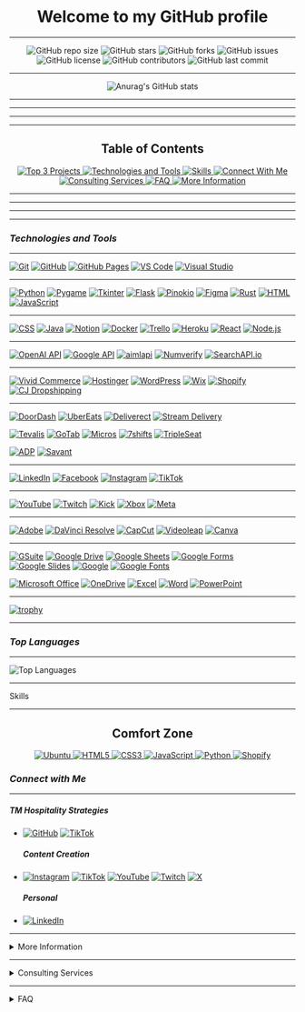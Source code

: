 <h1 align="center">Welcome to my GitHub profile</h1>

---

<p align="center">
  <img alt="GitHub repo size" src="https://img.shields.io/github/repo-size/TMHSDigital/TMHSDigital?style=for-the-badge">
  <img alt="GitHub stars" src="https://img.shields.io/github/stars/TMHSDigital/TMHSDigital?style=for-the-badge">
  <img alt="GitHub forks" src="https://img.shields.io/github/forks/TMHSDigital/TMHSDigital?style=for-the-badge">
  <img alt="GitHub issues" src="https://img.shields.io/github/issues/TMHSDigital/TMHSDigital?style=for-the-badge">
  <img alt="GitHub license" src="https://img.shields.io/github/license/TMHSDigital/TMHSDigital?style=for-the-badge">
  <img alt="GitHub contributors" src="https://img.shields.io/github/contributors/TMHSDigital/TMHSDigital?style=for-the-badge">
  <img alt="GitHub last commit" src="https://img.shields.io/github/last-commit/TMHSDigital/TMHSDigital?style=for-the-badge">
</p>

---

<div align="center">

![Anurag's GitHub stats](https://github-readme-stats.vercel.app/api?username=TMHSDigital&show_icons=true&theme=transparent)

</div>

---

---

---

---

<h2 align="center">Table of Contents</h2>

<p align="center">
  <a href="#top-3-projects">
    <img src="https://img.shields.io/badge/TOP%203%20PROJECTS-blue?style=for-the-badge" alt="Top 3 Projects"/>
  </a>
  <a href="#technologies-and-tools">
    <img src="https://img.shields.io/badge/TECHNOLOGIES%20AND%20TOOLS-blue?style=for-the-badge" alt="Technologies and Tools"/>
  </a>
  <a href="#skills">
    <img src="https://img.shields.io/badge/SKILLS-blue?style=for-the-badge" alt="Skills"/>
  </a>
  <a href="#connect-with-me">
    <img src="https://img.shields.io/badge/CONNECT%20WITH%20ME-blue?style=for-the-badge" alt="Connect With Me"/>
  </a>
  <a href="#consulting-services">
    <img src="https://img.shields.io/badge/CONSULTING%20SERVICES-blue?style=for-the-badge" alt="Consulting Services"/>
  </a>
  <a href="#faq">
    <img src="https://img.shields.io/badge/FAQ-blue?style=for-the-badge" alt="FAQ"/>
  </a>
  <a href="#more-information">
    <img src="https://img.shields.io/badge/MORE%20INFORMATION-blue?style=for-the-badge" alt="More Information"/>
  </a>
</p>

---

---

---

---

### ___Technologies and Tools___

  ---

  [![Git](https://img.shields.io/badge/-Git-F05032?style=for-the-badge&logo=git&logoColor=white)](https://git-scm.com/)
  [![GitHub](https://img.shields.io/badge/-GitHub-181717?style=for-the-badge&logo=github&logoColor=white)](https://github.com/)
  [![GitHub Pages](https://img.shields.io/badge/GitHub%20Pages-327FC7?style=for-the-badge&logo=github&logoColor=white)](https://pages.github.com/)
  [![VS Code](https://img.shields.io/badge/-VS%20Code-0078D4?style=for-the-badge&logo=visual-studio-code&logoColor=white)](https://code.visualstudio.com/)
  [![Visual Studio](https://img.shields.io/badge/-Visual%20Studio-5C2D91?style=for-the-badge&logo=visual-studio&logoColor=white)](https://visualstudio.microsoft.com/)

  ---

  [![Python](https://img.shields.io/badge/Python-3776AB?style=for-the-badge&logo=python&logoColor=white)](https://www.python.org/)
  [![Pygame](https://img.shields.io/badge/Pygame-306998?style=for-the-badge&logo=python&logoColor=white)](https://www.pygame.org/)
  [![Tkinter](https://img.shields.io/badge/Tkinter-ffcd3c?style=for-the-badge&logo=tkinter&logoColor=white)](https://wiki.python.org/moin/TkInter)
  [![Flask](https://img.shields.io/badge/Flask-000000?style=for-the-badge&logo=flask&logoColor=white)](https://flask.palletsprojects.com/)
  [![Pinokio](https://img.shields.io/badge/Pinokio-FF4500?style=for-the-badge&logo=pinokio&logoColor=white)](https://www.pinokio.com/)
  [![Figma](https://img.shields.io/badge/Figma-F24E1E?style=for-the-badge&logo=figma&logoColor=white)](https://www.figma.com/)
  [![Rust](https://img.shields.io/badge/Rust-000000?style=for-the-badge&logo=rust&logoColor=white)](https://www.rust-lang.org/)
  [![HTML](https://img.shields.io/badge/HTML-E34F26?style=for-the-badge&logo=html5&logoColor=white)](https://developer.mozilla.org/en-US/docs/Web/HTML)
  [![JavaScript](https://img.shields.io/badge/JavaScript-F7DF1E?style=for-the-badge&logo=javascript&logoColor=black)](https://developer.mozilla.org/en-US/docs/Web/JavaScript)

  ---

  [![CSS](https://img.shields.io/badge/CSS-1572B6?style=for-the-badge&logo=css3&logoColor=white)](https://developer.mozilla.org/en-US/docs/Web/CSS)
  [![Java](https://img.shields.io/badge/Java-007396?style=for-the-badge&logo=java&logoColor=white)](https://www.java.com/)
  [![Notion](https://img.shields.io/badge/Notion-000000?style=for-the-badge&logo=notion&logoColor=white)](https://www.notion.so/)
  [![Docker](https://img.shields.io/badge/-Docker-2496ED?style=for-the-badge&logo=docker&logoColor=white)](https://www.docker.com/)
  [![Trello](https://img.shields.io/badge/Trello-0079BF?style=for-the-badge&logo=trello&logoColor=white)](https://trello.com/)
  [![Heroku](https://img.shields.io/badge/Heroku-430098?style=for-the-badge&logo=heroku&logoColor=white)](https://www.heroku.com/)
  [![React](https://img.shields.io/badge/-React-20232A?style=for-the-badge&logo=react&logoColor=61DAFB)](https://reactjs.org/)
  [![Node.js](https://img.shields.io/badge/-Node.js-339933?style=for-the-badge&logo=nodedotjs&logoColor=white)](https://nodejs.org/)

  ---

  [![OpenAI API](https://img.shields.io/badge/OpenAI%20API-412991?style=for-the-badge&logo=openai&logoColor=white)](https://beta.openai.com/)
  [![Google API](https://img.shields.io/badge/Google%20API-4285F4?style=for-the-badge&logo=google&logoColor=white)](https://developers.google.com/)
  [![aimlapi](https://img.shields.io/badge/aimlapi-3776AB?style=for-the-badge&logo=python&logoColor=white)](https://docs.aimlapi.com/quickstart/supported-sdks)
  [![Numverify](https://img.shields.io/badge/Numverify-1A82E2?style=for-the-badge&logo=numverify&logoColor=white)](https://numverify.com/)
  [![SearchAPI.io](https://img.shields.io/badge/SearchAPI.io-FF6F61?style=for-the-badge&logo=api&logoColor=white)](https://searchapi.io/)

  ---

  [![Vivid Commerce](https://img.shields.io/badge/Vivid%20Commerce-FFA500?style=for-the-badge&logo=vivid&logoColor=white)](https://vivid-commerce.com/)
  [![Hostinger](https://img.shields.io/badge/Hostinger-FF9900?style=for-the-badge&logo=hostinger&logoColor=white)](https://www.hostinger.com/)
  [![WordPress](https://img.shields.io/badge/WordPress-21759B?style=for-the-badge&logo=wordpress&logoColor=white)](https://wordpress.org/)
  [![Wix](https://img.shields.io/badge/Wix-FAAE42?style=for-the-badge&logo=wix&logoColor=black)](https://www.wix.com/)
  [![Shopify](https://img.shields.io/badge/-Shopify-7AB55C?style=for-the-badge&logo=shopify&logoColor=white)](https://www.shopify.com/)
  [![CJ Dropshipping](https://img.shields.io/badge/CJ%20Dropshipping-FF6F00?style=for-the-badge&logo=cj%20dropshipping&logoColor=white)](https://cjdropshipping.com/)

  ---

  [![DoorDash](https://img.shields.io/badge/DoorDash-FF3008?style=for-the-badge&logo=doordash&logoColor=white)](https://www.doordash.com/)
  [![UberEats](https://img.shields.io/badge/UberEats-5FB709?style=for-the-badge&logo=ubereats&logoColor=white)](https://www.ubereats.com/)
  [![Deliverect](https://img.shields.io/badge/Deliverect-00CC88?style=for-the-badge&logo=deliverect&logoColor=white)](https://www.deliverect.com/)
  [![Stream Delivery](https://img.shields.io/badge/Stream%20Delivery-1E90FF?style=for-the-badge&logo=stream&logoColor=white)](https://www.streamdelivery.com/)

  [![Tevalis](https://img.shields.io/badge/Tevalis-FF6600?style=for-the-badge&logo=tevalis&logoColor=white)](https://www.tevalis.com/)
  [![GoTab](https://img.shields.io/badge/GoTab-006400?style=for-the-badge&logo=gotab&logoColor=white)](https://gotab.io/)
  [![Micros](https://img.shields.io/badge/Micros-0A66C2?style=for-the-badge&logo=micros&logoColor=white)](https://www.oracle.com/industries/food-beverage/products/micros-systems/)
  [![7shifts](https://img.shields.io/badge/7shifts-0073e6?style=for-the-badge&logo=7shifts&logoColor=white)](https://www.7shifts.com/)
  [![TripleSeat](https://img.shields.io/badge/TripleSeat-FF6600?style=for-the-badge&logo=tripleseat&logoColor=white)](https://www.tripleseat.com/)

  [![ADP](https://img.shields.io/badge/ADP-EE2722?style=for-the-badge&logo=adp&logoColor=white)](https://www.adp.com/)
  [![Savant](https://img.shields.io/badge/Savant-1D1F21?style=for-the-badge&logo=savant&logoColor=white)](https://www.savant.com/)

  ---

  [![LinkedIn](https://img.shields.io/badge/LinkedIn-0077B5?style=for-the-badge&logo=linkedin&logoColor=white)](https://www.linkedin.com/)
  [![Facebook](https://img.shields.io/badge/Facebook-1877F2?style=for-the-badge&logo=facebook&logoColor=white)](https://www.facebook.com/)
  [![Instagram](https://img.shields.io/badge/Instagram-E4405F?style=for-the-badge&logo=instagram&logoColor=white)](https://www.instagram.com/)
  [![TikTok](https://img.shields.io/badge/TikTok-000000?style=for-the-badge&logo=tiktok&logoColor=white)](https://www.tiktok.com/)

  ---

  [![YouTube](https://img.shields.io/badge/YouTube-FF0000?style=for-the-badge&logo=youtube&logoColor=white)](https://www.youtube.com/)
  [![Twitch](https://img.shields.io/badge/Twitch-9146FF?style=for-the-badge&logo=twitch&logoColor=white)](https://www.twitch.tv/)
  [![Kick](https://img.shields.io/badge/Kick-52C832?style=for-the-badge&logo=kick&logoColor=white)](https://kick.com/)
  [![Xbox](https://img.shields.io/badge/Xbox-107C10?style=for-the-badge&logo=xbox&logoColor=white)](https://www.xbox.com/)
  [![Meta](https://img.shields.io/badge/Meta-4267B2?style=for-the-badge&logo=meta&logoColor=white)](https://about.fb.com/news/tag/meta/)

  ---

  [![Adobe](https://img.shields.io/badge/Adobe-FF0000?style=for-the-badge&logo=adobe&logoColor=white)](https://www.adobe.com/)
  [![DaVinci Resolve](https://img.shields.io/badge/DaVinci%20Resolve-FF9900?style=for-the-badge&logo=davinci%20resolve&logoColor=white)](https://www.blackmagicdesign.com/products/davinciresolve/)
  [![CapCut](https://img.shields.io/badge/CapCut-000000?style=for-the-badge&logo=capcut&logoColor=white)](https://www.capcut.com/)
  [![Videoleap](https://img.shields.io/badge/Videoleap-FF0000?style=for-the-badge&logo=videoleap&logoColor=white)](https://www.videoleapapp.com/)
  [![Canva](https://img.shields.io/badge/Canva-00C4CC?style=for-the-badge&logo=canva&logoColor=white)](https://www.canva.com/)

  ---

  [![GSuite](https://img.shields.io/badge/GSuite-4285F4?style=for-the-badge&logo=google&logoColor=white)](https://workspace.google.com/)
  [![Google Drive](https://img.shields.io/badge/Google%20Drive-4285F4?style=for-the-badge&logo=google-drive&logoColor=white)](https://drive.google.com/)
  [![Google Sheets](https://img.shields.io/badge/Google%20Sheets-34A853?style=for-the-badge&logo=google-sheets&logoColor=white)](https://www.google.com/sheets/about/)
  [![Google Forms](https://img.shields.io/badge/Google%20Forms-4285F4?style=for-the-badge&logo=google-forms&logoColor=white)](https://forms.google.com/)
  [![Google Slides](https://img.shields.io/badge/Google%20Slides-F4B400?style=for-the-badge&logo=google-slides&logoColor=white)](https://www.google.com/slides/about/)
  [![Google](https://img.shields.io/badge/Google-4285F4?style=for-the-badge&logo=google&logoColor=white)](https://www.google.com/)
  [![Google Fonts](https://img.shields.io/badge/Google%20Fonts-4285F4?style=for-the-badge&logo=google-fonts&logoColor=white)](https://fonts.google.com/)

  [![Microsoft Office](https://img.shields.io/badge/Microsoft%20Office-D83B01?style=for-the-badge&logo=microsoft-office&logoColor=white)](https://www.office.com/)
  [![OneDrive](https://img.shields.io/badge/OneDrive-0078D4?style=for-the-badge&logo=microsoft-onedrive&logoColor=white)](https://onedrive.live.com/)
  [![Excel](https://img.shields.io/badge/Excel-217346?style=for-the-badge&logo=microsoft-excel&logoColor=white)](https://www.microsoft.com/en-us/microsoft-365/excel)
  [![Word](https://img.shields.io/badge/Word-2B579A?style=for-the-badge&logo=microsoft-word&logoColor=white)](https://www.microsoft.com/en-us/microsoft-365/word)
  [![PowerPoint](https://img.shields.io/badge/PowerPoint-B7472A?style=for-the-badge&logo=microsoft-powerpoint&logoColor=white)](https://www.microsoft.com/en-us/microsoft-365/powerpoint)

---

[![trophy](https://github-profile-trophy.vercel.app/?username=TMHSDigital&theme=onedark)](https://github.com/ryo-ma/github-profile-trophy)

---


### ___Top Languages___

---
    
  ![Top Languages](https://github-readme-stats.vercel.app/api/top-langs/?username=TMHSDigital&layout=compact&theme=radical) 

---

Skills

---
  
<h2 align="center">Comfort Zone</h2>

<p align="center">
  <a href="https://www.ubuntu.com">
    <img src="https://img.shields.io/badge/Ubuntu-Download-orange?style=for-the-badge&logo=ubuntu" alt="Ubuntu"/>
  </a>
  <a href="https://www.w3.org/html">
    <img src="https://img.shields.io/badge/HTML5-E34F26?style=for-the-badge&logo=html5&logoColor=white" alt="HTML5"/>
  </a>
  <a href="https://www.w3.org/Style/CSS/Overview.en.html">
    <img src="https://img.shields.io/badge/CSS3-1572B6?style=for-the-badge&logo=css3&logoColor=white" alt="CSS3"/>
  </a>
  <a href="https://www.javascript.com/">
    <img src="https://img.shields.io/badge/JavaScript-F7DF1E?style=for-the-badge&logo=javascript&logoColor=black" alt="JavaScript"/>
  </a>
  <a href="https://www.python.org/">
    <img src="https://img.shields.io/badge/Python-3776AB?style=for-the-badge&logo=python&logoColor=white" alt="Python"/>
  </a>
  <a href="https://www.shopify.com/">
    <img src="https://img.shields.io/badge/Shopify-7AB55C?style=for-the-badge&logo=shopify&logoColor=white" alt="Shopify"/>
  </a>
</p>

### ___Connect with Me___

---

  ##### TM Hospitality Strategies
-
  [![GitHub](https://img.shields.io/badge/GitHub-100000?style=for-the-badge&logo=github&logoColor=white)](https://github.com/TMHSDigital)
  [![TikTok](https://img.shields.io/badge/TikTok-000000?style=for-the-badge&logo=tiktok&logoColor=white)](https://tiktok.com/@TMHS.Digital)


  ##### Content Creation
-
  [![Instagram](https://img.shields.io/badge/Instagram-E4405F?style=for-the-badge&logo=instagram&logoColor=white)](https://instagram.com/fOuttaMyPaint)
  [![TikTok](https://img.shields.io/badge/TikTok-000000?style=for-the-badge&logo=tiktok&logoColor=white)](https://tiktok.com/@fOuttaMyPaint)
  [![YouTube](https://img.shields.io/badge/YouTube-FF0000?style=for-the-badge&logo=youtube&logoColor=white)](https://www.youtube.com/channel/UCeA22MjbnroVywVLC6z8oug)
  [![Twitch](https://img.shields.io/badge/Twitch-9146FF?style=for-the-badge&logo=twitch&logoColor=white)](https://twitch.tv/fOuttaMyPaint)
  [![X](https://img.shields.io/badge/X-333333?style=for-the-badge&logo=x&logoColor=white)](https://x.com/yourusername)

  ##### _Personal_
-
  [![LinkedIn](https://img.shields.io/badge/LinkedIn-0077B5?style=for-the-badge&logo=linkedin&logoColor=white)](https://linkedin.com/in/thomasmathes1)
</details>

---

<details>
  <summary>More Information</summary>

---
    
  <p>Coming Soon!</p>
</details>

---

<details>
  <summary>Consulting Services</summary>

---
    
  <p>At TM Hospitality Strategies, we offer a range of consulting services to help businesses in the hospitality industry thrive. Our expertise spans from operational optimization to digital transformation, ensuring that your business not only survives but excels in a competitive market.</p>

  ## Our Services

  #### _Operational Optimization_
  - **Menu Engineering**: Improve your menu design and offerings to maximize profitability.
  - **Staff Training**: Enhance team efficiency with customized training programs.
  - **Cost Control**: Implement effective cost management strategies to boost your bottom line.

  #### _Digital Transformation_
  - **E-commerce Solutions**: Develop and optimize your online store for increased sales.
  - **Website Development**: Create a robust online presence with a professional website.
  - **SEO & Marketing**: Improve your online visibility and attract more customers with targeted marketing strategies.

  #### _Technology Integration_
  - **POS Systems**: Integrate modern POS systems to streamline operations.
  - **Data Analytics**: Utilize data analytics to make informed business decisions.
  - **API Integration**: Seamlessly connect different systems for a unified operation.


---

  ## Why Choose Us?

  With years of experience managing technology for restaurants and bars in all types of environments, we are equipped with the tools to come in and quickly optimize your store. We offer:

  - **_Expertise_**: Over a decade of experience with all kinds of concepts within the hospitality industry.
  - **_Customization_**: Custom solutions tailored to meet your specific needs.
  - **_Results-Driven_**: Focused on delivering measurable results. However, some things can't be measured in our line of work.

  ## _Contact Us_

  Ready to transform your business? Contact us today to schedule a consultation.

  - Email: _please request_
  - LinkedIn: [Thomas Mathes](https://www.linkedin.com/in/thomasmathes1/)

  For more information, visit our [website](https://tmhs-shop.myshopify.com).

  [![LinkedIn Badge - Dark](https://github.com/TMHSDigital/TMHSDigital/blob/main/assets/pngs/LinkedinpersonalpublicprofilebadgeDARK.png)](https://www.linkedin.com/in/thomasmathes1)
</details>

---

<details>
  <summary>FAQ</summary>

---
    
  <p>Coming Soon!</p>
</details>
